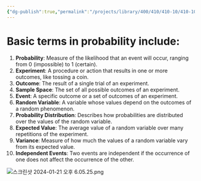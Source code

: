 ```yaml
---
{"dg-publish":true,"permalink":"/projects/library/400/410/410-10/410-10-a/","noteIcon":"0","created":"2024-01-21T17:54:33.152+09:00","updated":"2024-01-26T17:59:20.440+09:00"}
---
```


# Basic terms in probability include:

1. **Probability**: Measure of the likelihood that an event will occur, ranging from 0 (impossible) to 1 (certain).
2. **Experiment**: A procedure or action that results in one or more outcomes, like tossing a coin.
3. **Outcome**: The result of a single trial of an experiment.
4. **Sample Space**: The set of all possible outcomes of an experiment.
5. **Event**: A specific outcome or a set of outcomes of an experiment.
6. **Random Variable**: A variable whose values depend on the outcomes of a random phenomenon.
7. **Probability Distribution**: Describes how probabilities are distributed over the values of the random variable.
8. **Expected Value**: The average value of a random variable over many repetitions of the experiment.
9. **Variance**: Measure of how much the values of a random variable vary from its expected value.
10. **Independent Events**: Two events are independent if the occurrence of one does not affect the occurrence of the other.




![스크린샷 2024-01-21 오후 6.05.25.png](/img/user/images/%EC%8A%A4%ED%81%AC%EB%A6%B0%EC%83%B7%202024-01-21%20%EC%98%A4%ED%9B%84%206.05.25.png)